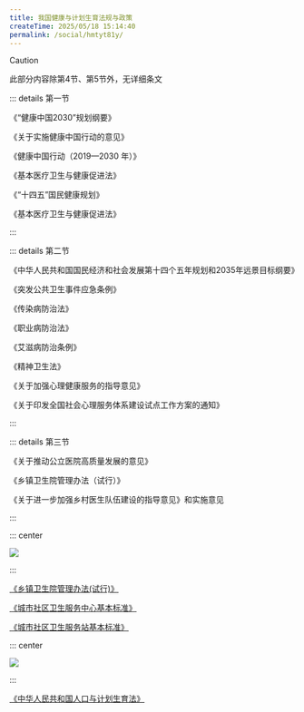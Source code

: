 ```yaml
---
title: 我国健康与计划生育法规与政策
createTime: 2025/05/18 15:14:40
permalink: /social/hmtyt81y/
---
```

> [!caution]
>
> 此部分内容除第4节、第5节外，无详细条文

::: details 第一节

《“健康中国2030”规划纲要》

《关于实施健康中国行动的意见》

《健康中国行动（2019—2030 年）》

《基本医疗卫生与健康促进法》

《“十四五”国民健康规划》

《基本医疗卫生与健康促进法》

:::

::: details 第二节

《中华人民共和国国民经济和社会发展第十四个五年规划和2035年远景目标纲要》

《突发公共卫生事件应急条例》

《传染病防治法》

《职业病防治法》

《艾滋病防治条例》

《精神卫生法》

《关于加强心理健康服务的指导意见》

《关于印发全国社会心理服务体系建设试点工作方案的通知》

:::

::: details 第三节

《关于推动公立医院高质量发展的意见》

《乡镇卫生院管理办法（试行）》

《关于进一步加强乡村医生队伍建设的指导意见》和实施意见

:::

::: center

![](/number/3-4.png)

:::

[《乡镇卫生院管理办法(试行)》](https://law.iglooblog.top/department/3.3.html)

[《城市社区卫生服务中心基本标准》](https://law.iglooblog.top/department/3.1.html)

[《城市社区卫生服务站基本标准》](https://law.iglooblog.top/department/3.2.html)

::: center

![](/number/3-5.png)

:::

[《中华人民共和国人口与计划生育法》](https://law.iglooblog.top/administrative/1.html)
